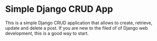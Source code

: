 # Simple Django CRUD App
 This is a simple Django CRUD application that allows to create, retrieve, update and delete a post. If you are new to the filed of of Django web development, this is a good way to start. 
